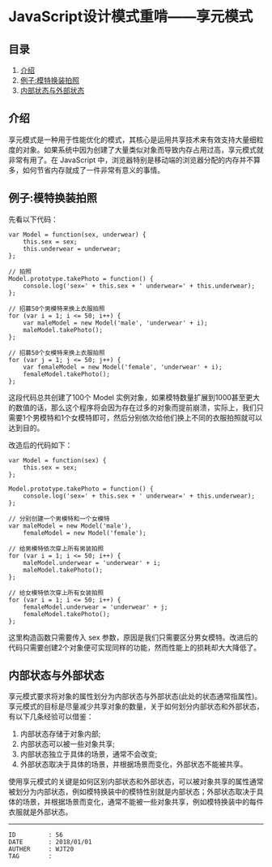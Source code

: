 
# JavaScript设计模式重啃——享元模式 #

## 目录 ##

1. [介绍](#href1)
2. [例子:模特换装拍照](#href2)
3. [内部状态与外部状态](#href3)

## <a name="href1">介绍</a> ##

享元模式是一种用于性能优化的模式，其核心是运用共享技术来有效支持大量细粒度的对象。如果系统中因为创建了大量类似对象而导致内存占用过高，享元模式就非常有用了。在 JavaScript 中，浏览器特别是移动端的浏览器分配的内存并不算多，如何节省内存就成了一件非常有意义的事情。

## <a name="href2">例子:模特换装拍照</a> ##

先看以下代码：

```
var Model = function(sex, underwear) {
    this.sex = sex;
    this.underwear = underwear;
};

// 拍照
Model.prototype.takePhoto = function() {
    console.log('sex=' + this.sex + ' underwear=' + this.underwear);
};

// 招募50个男模特来换上衣服拍照
for (var i = 1; i <= 50; i++) {
    var maleModel = new Model('male', 'underwear' + i);
    maleModel.takePhoto();
};

// 招募50个女模特来换上衣服拍照
for (var j = 1; j <= 50; j++) {
    var femaleModel = new Model('female', 'underwear' + i);
    femaleModel.takePhoto();
};
```

这段代码总共创建了100个 Model 实例对象，如果模特数量扩展到1000甚至更大的数值的话，那么这个程序将会因为存在过多的对象而提前崩溃，实际上，我们只需要1个男模特和1个女模特即可，然后分别依次给他们换上不同的衣服拍照就可以达到目的。

改造后的代码如下：

```
var Model = function(sex) {
    this.sex = sex;
};

Model.prototype.takePhoto = function() {
    console.log('sex=' + this.sex + ' underwear=' + this.underwear);
};

// 分别创建一个男模特和一个女模特
var maleModel = new Model('male'),
    femaleModel = new Model('female');

// 给男模特依次穿上所有男装拍照
for (var i = 1; i <= 50; i++) {
    maleModel.underwear = 'underwear' + i;
    maleModel.takePhoto();
};

// 给女模特依次穿上所有女装拍照
for (var i = 1; i <= 50; i++) {
    femaleModel.underwear = 'underwear' + j;
    femaleModel.takePhoto();
};
```

这里构造函数只需要传入 sex 参数，原因是我们只需要区分男女模特。改进后的代码只需要创建2个对象便可实现同样的功能，然而性能上的损耗却大大降低了。

## <a name="href3">内部状态与外部状态</a> ##

享元模式要求将对象的属性划分为内部状态与外部状态(此处的状态通常指属性)。享元模式的目标是尽量减少共享对象的数量，关于如何划分内部状态和外部状态，有以下几条经验可以借鉴：

1. 内部状态存储于对象内部;
2. 内部状态可以被一些对象共享;
3. 内部状态独立于具体的场景，通常不会改变;
4. 外部状态取决于具体的场景，并根据场景而变化，外部状态不能被共享。

使用享元模式的关键是如何区别内部状态和外部状态，可以被对象共享的属性通常被划分为内部状态，例如模特换装中的模特性别就是内部状态；外部状态取决于具体的场景，并根据场景而变化，通常不能被一些对象共享，例如模特换装中的每件衣服就是外部状态。

---

```
ID         : 56
DATE       : 2018/01/01
AUTHER     : WJT20
TAG        : 
```
